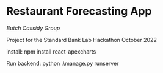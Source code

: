 # Restaurant Forecasting App

_Butch Cassidy Group_

Project for the Standard Bank Lab Hackathon October 2022

install: npm install react-apexcharts

Run backend:
python .\manage.py runserver
